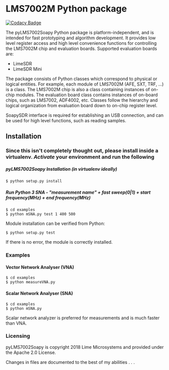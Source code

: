 # LMS7002M Python package
[![Codacy Badge](https://api.codacy.com/project/badge/Grade/6b0720fc5ffd4e3aa3176425f4bb012b)](https://www.codacy.com/app/Psynosaur/pyLMS7002Soapy?utm_source=github.com&amp;utm_medium=referral&amp;utm_content=Psynosaur/pyLMS7002Soapy&amp;utm_campaign=Badge_Grade)

The pyLMS7002Soapy Python package is platform-independent, and is intended for fast prototyping
and algorithm development. It provides low level register access and high level convenience functions
for controlling the LMS7002M chip and evaluation boards. Supported evaluation boards are:

* LimeSDR
* LimeSDR Mini

The package consists of Python classes which correspond to physical or logical entities. For
example, each module of LMS7002M (AFE, SXT, TRF, ...) is a class. The LMS7002M chip is also a
class containing instances of on-chip modules. The evaluation board class contains instances of
on-board chips, such as LMS7002, ADF4002, etc. Classes follow the hierarchy and logical
organization from evaluation board down to on-chip register level.

SoapySDR interface is required for establishing an USB connection, and can be used
for high level functions, such as reading samples.

## Installation

### Since this isn't completely thought out, please install inside a virtualenv. *Activate* your environment and run the following

##### pyLMS7002Soapy Installation (in virtualenv ideally)

    $ python setup.py install
    
##### Run Python 3 SNA - "measurement name" + fast sweep(0|1) + start frequency(MHz) + end frequency(MHz)

    $ cd examples    
    $ python mSNA.py test 1 400 500

Module installation can be verified from Python:

    $ python setup.py test

If there is no error, the module is correctly installed.

### Examples

#### Vector Network Analyser (VNA) 
    $ cd examples
    $ python measureVNA.py
     
#### Scalar Network Analyser (SNA)
    $ cd examples
    $ python mSNA.py

Scalar network analyzer is preferred for measurements and is much faster than VNA.

### Licensing

pyLMS7002Soapy is copyright 2018 Lime Microsystems and provided under the Apache 2.0 License.

Changes in files are documented to the best of my abilities . . .

